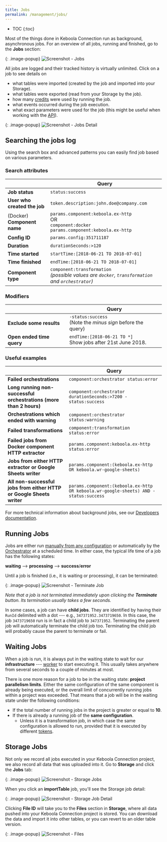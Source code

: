 ```yaml
---
title: Jobs
permalink: /management/jobs/
---
```


* TOC
{:toc}

Most of the things done in Keboola Connection run as background, asynchronous jobs.
For an overview of all jobs, running and finished, go to the **Jobs** section:

{: .image-popup}
![Screenshot - Jobs](/management/jobs/jobs.png)

All jobs are logged and their tracked history is virtually unlimited. Click on a job to see details on 

- what tables were imported (created by the job and imported into your Storage).
- what tables were exported (read from your Storage by the job).
- how many [credits](/management/project/limits/#project-power) were used by running the job.
- what events occurred during the job execution.
- what exact parameters were used for the job (this might be useful when working with the [API](https://developers.keboola.com/integrate/jobs/#apis-for-working-with-jobs)).

{: .image-popup}
![Screenshot - Jobs Detail](/management/jobs/jobs-detail.png)

## Searching the jobs log

Using the search box and advanced patterns you can easily find job based on various parameters. 

### Search attributes

| | Query |
|---|---|
| **Job status** | `status:success` |
| **User who created the job**   | `token.description:john.doe@company.com` |
| (Docker) **Component name**     | `params.component:keboola.ex-http` <br /> OR <br /> `component:docker params.component:keboola.ex-http` |
| **Config ID**       | `params.config:351711187` |
| **Duration**        | `durationSeconds:>120` |
| **Time started**   | `startTime:[2018-06-21 TO 2018-07-01]` |
| **Time finished**   | `endTime:[2018-06-21 TO 2018-07-01]` |
| **Component type**    | `component:transformation` <br /> *(possible values are `docker`, `transformation` and `orchestrator`)*  |

### Modifiers

| | Query |
|---|---|
| **Exclude some results**   | `-status:success` <br /> (Note the _minus sign_ before the query) |
| **Open ended time query**     | `endTime:[2018-06-21 TO *]` <br /> Show jobs after 21st June 2018. |

### Useful examples

| | Query |
|---|---|
| **Failed orchestrations**  | `component:orchestrator status:error` |
| **Long running non-successful orchestrations (more than 2 hours)**  | `component:orchestrator durationSeconds:>7200 -status:success` |
| **Orchestrations which ended with warning**  | `component:orchestrator status:warning` |
| **Failed transformations**  | `component:transformation status:error`  |
| **Failed jobs from Docker component HTTP extractor**  | `params.component:keboola.ex-http status:error` <br />  |
| **Jobs from either HTTP extractor or Google Sheets writer** | `params.component:(keboola.ex-http OR keboola.wr-google-sheets)` |
| **All non-successful jobs from either HTTP or Google Sheets writer** | `params.component:(keboola.ex-http OR keboola.wr-google-sheets) AND -status:success` |
  
For more technical information about background jobs, see our 
[Developers documentation](https://developers.keboola.com/integrate/jobs/).

## Running Jobs
Jobs are either run [manually from any configuration](/tutorial/) or automatically by the 
[Orchestrator](/orchestrator/) at a scheduled time. In either case, the typical life time of a job has the 
following states:

**waiting** --> **processing** --> **success**/**error**

Until a job is finished (i.e., it is waiting or processing), it can be terminated:

{: .image-popup}
![Screenshot - Terminate Job](/management/jobs/terminate-job.png)

*Note that a job is not terminated immediately upon clicking the **Terminate** button. Its termination usually takes 
a few seconds.*

In some cases, a job can have **child jobs**. They are identified by having their `RunId` delimited with
a dot --- e.g., `347371952.3473719650`. In this case, the job `3473719650` run is in fact a child
job to `347371952`. Terminating the parent job will automatically terminate the child job too. 
Terminating the child job will probably cause the parent to terminate or fail.

## Waiting Jobs
When a job is run, it is always put in the waiting state to wait for our **infrastructure** --- 
[worker](https://developers.keboola.com/integrate/jobs/) to start executing it.
This usually takes anywhere from several seconds to a couple of minutes at most. 

There is one more reason for a job to be in the waiting state: **project parallelism limits**. 
Either the same configuration of the same component is already being executed, or the overall limit
of concurrently running jobs within a project was exceeded. That means that a job will be in 
the waiting state under the following conditions:

- If the total number of running jobs in the project is greater or equal to **10**.
- If there is already a running job of the **same configuration**.
    - Unless it is a transformation job, in which case the same configuration is allowed to run, provided that it is executed by different [tokens](/management/project/tokens/).

## Storage Jobs
Not only we record all jobs executed in your Keboola Connection project, we also record all data that was uploaded
into it. Go to **Storage** and click the **Jobs** tab:

{: .image-popup}
![Screenshot - Storage Jobs](/management/jobs/storage-jobs.png)

When you click an **importTable** job, you'll see the Storage job detail:

{: .image-popup}
![Screenshot - Storage Job Detail](/management/jobs/storage-jobs-detail.png)

Clicking **File ID** will take you to the **Files** section in **Storage**,
where all data pushed into your Keboola Connection project is stored.
You can download the data and import it into other tables, or you can revert to an older table version.

{: .image-popup}
![Screenshot - Files](/management/jobs/storage-file-uploads.png)
